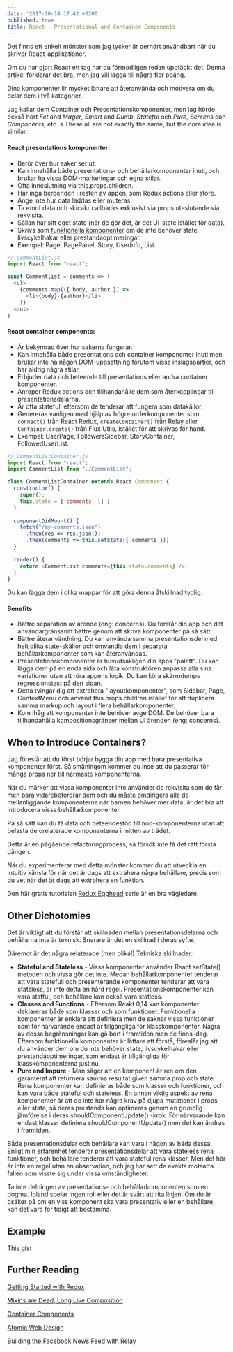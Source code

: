 ```yaml
---
date: '2017-10-14 17:42 +0200'
published: true
title: React - Presentational and Container Components
---
```

Det finns ett enkelt mönster som jag tycker är oerhört användbart när du skriver React-applikationer.

Om du har gjort React ett tag har du förmodligen redan upptäckt det. Denna artikel förklarar det bra, men jag vill lägga till några fler poäng.

Dina komponenter lir mycket lättare att återanvända och motivera om du delar dem i två kategorier.

Jag kallar dem Container och Presentationskomponenter, men jag hörde också hört *Fet* and *Mager*, *Smart* and *Dumb*, *Stateful* och *Pure*, *Screens* coh  *Components*, etc.
s
These all are not exactly the same, but the core idea is similar.

#### React presentations komponenter:

* Berör över hur saker ser ut.
* Kan innehålla både presentations- och behållarkomponenter inuti, och brukar ha vissa DOM-markeringar och egna stilar.
* Ofta inneslutning via this.props.children.
* Har inga beroenden i resten av appen, som Redux actions eller store.
* Ange inte hur data laddas eller muteras.
* Ta emot data och skicakr callbacks exklusivt via props uteslutande via rekvisita.
* Sällan har sitt eget state (när de gör det, är det UI-state istället för data).
* Skrivs som [funktionella komponenter](http://developer.wimse.se/2017/stateless-functional-components/) om de inte behöver state, livscykelhakar eller prestandaoptimeringar.
* Exempel: Page, PagePanel, Story, UserInfo, List.

```js
// CommentList.js
import React from "react";

const Commentlist = comments => (
  <ul>
    {comments.map(({ body, author }) =>
      <li>{body}-{author}</li>
    )}
  </ul>
)
```

#### React container components:

* Är bekymrad över hur sakerna fungerar.
* Kan innehålla både presentations och container komponenter inuti men brukar inte ha någon DOM-uppsättning förutom vissa inslagspartier, och har aldrig några stilar.
* Erbjuder data och beteende till presentations eller andra container komponenter.
* Anroper Redux actions och tillhandahålle dem som återkopplingar till presentationsdelarna.
* Är ofta stateful, eftersom de tenderar att fungera som datakällor.
* Genereras vanligen med hjälp av högre orderkomponenter som `connect()` från React Redux, `createContainer()` från Relay eller `Container.create()` från Flux Utils, istället för att skrivas för hand.
* Exempel: UserPage, FollowersSidebar, StoryContainer, FollowedUserList.

```js
// CommentListContainer.js
import React from "react";
import CommentList from "./CommentList";

class CommentListContainer extends React.Component {
  constructor() {
    super();
    this.state = { comments: [] }
  }
  
  componentDidMount() {
    fetch("/my-comments.json")
      .then(res => res.json())
      .then(comments => this.setState({ comments }))
  }
  
  render() {
    return <CommentList comments={this.state.comments} />;
  }
}
```

Du kan lägga dem i olika mappar för att göra denna åtskillnad tydlig.

#### Benefits

* Bättre separation av ärende (eng: concerns). Du förstår din app och ditt användargränssnitt bättre genom att skriva komponenter på så sätt.
* Bättre återanvändning. Du kan använda samma presentationsdel med helt olika state-skällor och omvandla dem i separata behållarkomponenter som kan återanvändas.
* Presentationskomponenter är huvudsakligen din apps "palett". Du kan lägga dem på en enda sida och låta konstruktören anpassa alla sina variationer utan att röra appens logik. Du kan köra skärmdumps regressionstest på den sidan.
* Detta tvingar dig att extrahera "layoutkomponenter", som Sidebar, Page, ContextMenu och använd this.props.children istället för att duplicera samma markup och layout i flera behållarkomponenter.
* Kom ihåg att komponenter inte behöver avge DOM. De behöver bara tillhandahålla kompositionsgränser mellan UI ärenden (eng: concerns).

## When to Introduce Containers?

Jag föreslår att du först börjar bygga din app med bara presentativa komponenter först. Så småningom kommer du inse att du passerar för många props ner till närmaste komponenterna.

När du märker att vissa komponenter inte använder de rekvisita som de får men bara vidarebefordrar dem och du måste omdirigera alla de mellanliggande komponenterna när barnen behöver mer data, är det bra att introducera vissa behållarkomponenter.

På så sätt kan du få data och beteendestöd till nod-komponenterna utan att belasta de orelaterade komponenterna i mitten av trädet.

Detta är en pågående refactoringprocess, så försök inte få det rätt första gången.

När du experimenterar med detta mönster kommer du att utveckla en intuitiv känsla för när det är dags att extrahera några behållare, precis som du vet när det är dags att extrahera en funktion.

Den här gratis tutorialen [Redux Egghead](https://egghead.io/courses/getting-started-with-redux) serie är en bra vägledare.

## Other Dichotomies

Det är viktigt att du förstår att skillnaden mellan presentationsdelarna och behållarna inte är teknisk. Snarare är det en skillnad i deras syfte.

Däremot är det några relaterade (men olika!) Tekniska skillnader:

* **Stateful and Stateless** - Vissa komponenter använder React setState() metoden och vissa gör det inte. Medan behållarkomponenter tenderar att vara statefull och presenterande komponenter tenderar att vara statsless, är inte detta en hård regel. Presentationskomponenter kan vara statful, och behållare kan också vara statless.
* **Classes and Functions** - Eftersom Reakt 0,14 kan komponenter deklareras både som klasser och som funktioner. Funktionella komponenter är enklare att definiera men de saknar vissa funktioner som för närvarande endast är tillgängliga för klasskomponenter. Några av dessa begränsningar kan gå bort i framtiden men de finns idag. Eftersom funktionella komponenter är lättare att förstå, föreslår jag att du använder dem om du inte behöver state, livscykelhakar eller prestandaoptimeringar, som endast är tillgängliga för klasskomponenterna just nu.
* **Pure and Impure** - Man säger att en komponent är ren om den garanterat att returnera samma resultat given samma prop och state. Rena komponenter kan definieras både som klasser och funktioner, och kan vara både stateful och stateless. En annan viktig aspekt av rena komponenter är att de inte har några krav på djupa mutationer i props eller state, så deras prestanda kan optimeras genom en grundlig jämförelse i deras shouldComponentUpdate() -krok. För närvarande kan endast klasser definiera shouldComponentUpdate() men det kan ändras i framtiden.

Både presentationsdelar och behållare kan vara i någon av bäda dessa. Enligt min erfarenhet tenderar presentationsdelar att vara stateless rena funktioner, och behållare tenderar att vara stateful rena klasser. Men det här är inte en regel utan en observation, och jag har sett de exakta motsatta fallen som visste sig under vissa omständigheter.

Ta inte delningen av presentations- och behållarkomponenten som en dogma. Ibland spelar ingen roll eller det är svårt att rita linjen. Om du är osäker på om en viss komponent ska vara presentativ eller en behållare, kan det vara för tidigt att bestämma.

## Example

[This gist](https://gist.github.com/chantastic/fc9e3853464dffdb1e3c)

## Further Reading

[Getting Started with Redux](https://egghead.io/courses/getting-started-with-redux)

[Mixins are Dead, Long Live Composition](https://medium.com/@dan_abramov/mixins-are-dead-long-live-higher-order-components-94a0d2f9e750)

[Container Components](https://medium.com/@learnreact/container-components-c0e67432e005)

[Atomic Web Design](http://bradfrost.com/blog/post/atomic-web-design/)

[Building the Facebook News Feed with Relay](http://facebook.github.io/react/blog/2015/03/19/building-the-facebook-news-feed-with-relay.html)
